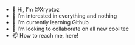 - 👋 Hi, I’m @Xryptoz
- 👀 I’m interested in everything and nothing
- 🌱 I’m currently learning Github
- 💞️ I’m looking to collaborate on all new cool tec
- 📫 How to reach me, here!

<!---
Xryptoz/Xryptoz is a ✨ special ✨ repository because its `README.md` (this file) appears on your GitHub profile.
You can click the Preview link to take a look at your changes.
--->
